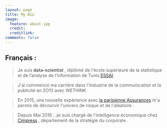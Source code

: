 ```yaml
---
layout: page
title: My Bio 
image:
  feature: about.jpg
  credit: 
  creditlink: 
comments: false
---
```


## Français :
> Je suis  **data-scientist** , diplômé de l'école supérieure de la statistique et de l’analyse de l’information de Tunis [ESSAI](http://www.essai.rnu.tn).

> J'ai commencé ma carrière dans l'industrie de la communication et la publicité en 2O13 avec WETHINK 

> En 2015, une nouvelle expérience avec [la parisienne Assurances](http://la-parisienne.fr) m'a permis de décourvir l'univers de risque et de l'aléatoire . 

> Depuis Mai 2016 , Je suis chargé de l'intelligence économique chez [Cimpress](http://www.cimpress.com) , département de la stratégie du corporate . 

